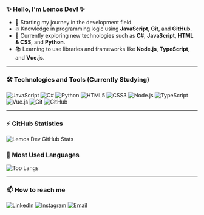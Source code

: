 ### ✨ Hello, I'm Lemos Dev! ✨

- 🚀 Starting my journey in the development field.
- 🔥 Knowledge in programming logic using **JavaScript**, **Git**, and **GitHub**.
- 🌱 Currently exploring new technologies such as **C#**, **JavaScript**, **HTML & CSS**, and **Python**.
- 📚 Learning to use libraries and frameworks like **Node.js**, **TypeScript**, and **Vue.js**.

---

### 🛠️ Technologies and Tools (Currently Studying)

![JavaScript](https://img.shields.io/badge/JavaScript-F7DF1E?style=for-the-badge&logo=javascript&logoColor=black)
![C#](https://img.shields.io/badge/C%23-239120?style=for-the-badge&logo=c-sharp&logoColor=white)
![Python](https://img.shields.io/badge/Python-3776AB?style=for-the-badge&logo=python&logoColor=white)
![HTML5](https://img.shields.io/badge/HTML5-E34F26?style=for-the-badge&logo=html5&logoColor=white)
![CSS3](https://img.shields.io/badge/CSS3-1572B6?style=for-the-badge&logo=css3&logoColor=white)
![Node.js](https://img.shields.io/badge/Node.js-43853D?style=for-the-badge&logo=node.js&logoColor=white)
![TypeScript](https://img.shields.io/badge/TypeScript-3178C6?style=for-the-badge&logo=typescript&logoColor=white)
![Vue.js](https://img.shields.io/badge/Vue.js-4FC08D?style=for-the-badge&logo=vue.js&logoColor=white)
![Git](https://img.shields.io/badge/Git-F05032?style=for-the-badge&logo=git&logoColor=white)
![GitHub](https://img.shields.io/badge/GitHub-181717?style=for-the-badge&logo=github&logoColor=white)

---

### ⚡ GitHub Statistics

![Lemos Dev GitHub Stats](https://github-readme-stats.vercel.app/api?username=MusashiSanS2&show_icons=true&theme=dark)

### 🚀 Most Used Languages

![Top Langs](https://github-readme-stats.vercel.app/api/top-langs/?username=MusashiSanS2&layout=compact&theme=dark)

---

### 📫 How to reach me

[![LinkedIn](https://img.shields.io/badge/LinkedIn-0077B5?style=for-the-badge&logo=linkedin&logoColor=white)](https://www.linkedin.com/in/lemos-dev-72a0312a9/)
[![Instagram](https://img.shields.io/badge/Instagram-E4405F?style=for-the-badge&logo=instagram&logoColor=white)](https://www.instagram.com/dev_lemos/)
[![Email](https://img.shields.io/badge/Gmail-D14836?style=for-the-badge&logo=gmail&logoColor=white)](mailto:musashi@amathyzin.com)
